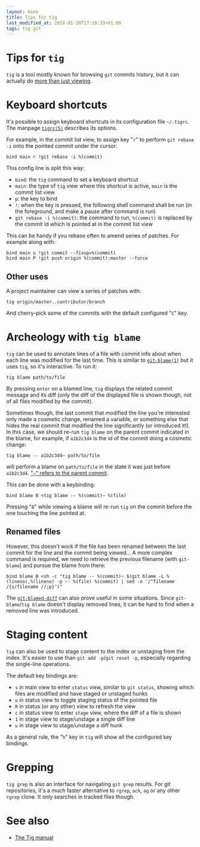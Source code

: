 ```yaml
---
layout: mine
title: Tips for tig
last_modified_at: 2018-01-20T17:10:33+01:00
tags: tig git
---
```


# Tips for `tig`

`tig` is a tool mostly known for browsing `git` commits history, but it can actually do [more than just viewing](http://jonas.nitro.dk/tig/manual.html).

# Keyboard shortcuts

It's possible to assign keyboard shortcuts in its configuration file `~/.tigrc`.
The manpage [`tigrc(5)`](http://jonas.nitro.dk/tig/tigrc.5.html) describes its options.

For example, in the commit list view, to assign key "`r`" to perform `git rebase -i` onto the pointed commit under the cursor:

```
bind main r !git rebase -i %(commit)
```

This config line is split this way:
* `bind`: the `tig` command to set a keyboard shortcut
* `main`: the type of `tig` view where this shortcut is active, `main` is the commit list view
* `p`: the key to bind
* `!`: when the key is pressed, the following shell command shall be run (in the foreground, and make a pause after command is run)
* `git rebase -i %(commit)`: the command to run, `%(commit)` is replaced by the commit id which is pointed at in the commit list view

This can be handy if you rebase often to amend series of patches. For example along with:

```
bind main u !git commit --fixup=%(commit)
bind main P !git push origin %(commit):master --force
```

## Other uses

A project maintainer can view a series of patches with:

```
tig origin/master..contributor/branch
```

And cherry-pick some of the commits with the default configured "`C`" key.

# Archeology with `tig blame`

`tig` can be used to annotate lines of a file with commit info about when each line was modified for the last time.
This is similar to [`git-blame(1)`](https://www.git-scm.com/docs/git-blame) but it uses `tig`, so it's interactive.
To run it:

```
tig blame path/to/file
```

By pressing `enter` on a blamed line, `tig` displays the related commit message and its diff (only the diff of the displayed file is shown though, not of all files modified by the commit).

Sometimes though, the last commit that modified the line you're interested only made a cosmetic change, renamed a variable, or something else that hides the real commit that modified the line significantly (or introduced it!).
In this case, we should re-run `tig blame` on the parent commit indicated in the blame, for example, if `a1b2c3d4` is the id of the commit doing a cosmetic change:

```
tig blame -- a1b2c3d4~ path/to/file
```

will perform a blame on `path/to/file` in the state it was just before `a1b2c3d4`. ["`~`" refers to the parent commit](https://git-scm.com/docs/git-rev-parse#_specifying_revisions).

This can be done with a keybinding:

```
bind blame B <tig blame -- %(commit)~ %(file)
```

Pressing "`B`" while viewing a blame will re-run `tig` on the commit before the one touching the line pointed at.

## Renamed files

However, this doesn't work if the file has been renamed between the last commit for the line and the commit being viewed...
A more complex command is required, we need to retrieve the previous filename (with `git-blame`) and pursue the blame from there:

```
bind blame B <sh -c "tig blame -- %(commit)~ $(git blame -L %(lineno),%(lineno) -p -- %(file) %(commit) | sed -n '/^filename /{s/filename //;p}')"
```

The [`git-blamed-diff`](https://github.com/hydrargyrum/attic/tree/master/git) can also prove useful in some situations.
Since `git-blame`/`tig blame` doesn't display removed lines, it can be hard to find when a removed line was introduced.

# Staging content

`tig` can also be used to stage content to the index or unstaging from the index. It's easier to use than `git add -p`/`git reset -p`, especially regarding the single-line operations.

The default key bindings are:

* `s` in main view to enter `status` view, similar to `git status`, showing which files are modified and have staged or unstaged hunks
* `u` in status view to toggle staging status of the pointed file
* `R` in status (or any other) view to refresh the view
* `c` in status view to enter `stage` view, where the diff of a file is shown
* `1` in stage view to stage/unstage a single diff line
* `u` in stage view to stage/unstage a diff hunk

As a general rule, the "`h`" key in `tig` will show all the configured key bindings.

# Grepping

`tig grep` is also an interface for navigating `git grep` results. For git repositories, it's a much faster alternative to `rgrep`, `ack`, `ag` or any other `rgrep` clone.
It only searches in tracked files though.

# See also

* [The Tig manual](http://jonas.nitro.dk/tig/manual.html)
